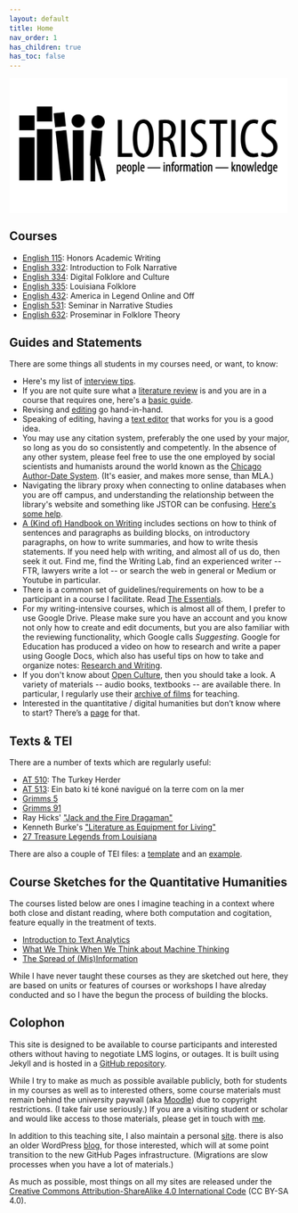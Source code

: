 ```yaml
---
layout: default
title: Home
nav_order: 1
has_children: true
has_toc: false
---
```


<p><img alt="Loristics: People, Information, Knowledge" src="images/loristics-banner.png" width="500" align = "center"/></p>

## Courses

* [English 115](courses/115/index.md): Honors Academic Writing
* [English 332](courses/332/index.md): Introduction to Folk Narrative
* [English 334](courses/334/index.md): Digital Folklore and Culture
* [English 335](courses/335/index.md): Louisiana Folklore
* [English 432](courses/432/index.md): America in Legend Online and Off
* [English 531](courses/531/index.md): Seminar in Narrative Studies
* [English 632](courses/632/index.md): Proseminar in Folklore Theory


## Guides and Statements

There are some things all students in my courses need, or want, to know:

* Here's my list of [interview tips](guides/interview_tips.md).
* If you are not quite sure what a [literature review](guides/lit_review.md) is and you are in a course that requires one, here's a [basic guide](guides/lit_review.md).
* Revising and [editing](guides/editing.md) go hand-in-hand.
* Speaking of editing, having a [text editor](guides/editors.md) that works for you is a good idea.
* You may use any citation system, preferably the one used by your major, so long as you do so consistently and competently. In the absence of any other system, please feel free to use the one employed by social scientists and humanists around the world known as the [Chicago Author-Date System](guides/cad.md). (It's easier, and makes more sense, than MLA.)
* Navigating the library proxy when connecting to online databases when you are off campus, and understanding the relationship between the library's website and something like JSTOR can be confusing. [Here's some help](guides/access.md).
* [A (Kind of) Handbook on Writing](guides/writing.md) includes sections on how to think of sentences and paragraphs as building blocks, on introductory paragraphs, on how to write summaries, and how to write thesis statements. If you need help with writing, and almost all of us do, then seek it out. Find me, find the Writing Lab, find an experienced writer -- FTR, lawyers write a lot -- or search the web in general or Medium or Youtube in particular.
* There is a common set of guidelines/requirements on how to be a participant in a course I facilitate. Read [The Essentials](guides/essentials.md).
* For my writing-intensive courses, which is almost all of them, I prefer to use Google Drive. Please make sure you have an account and you know not only how to create and edit documents, but you are also familiar with the reviewing functionality, which Google calls *Suggesting*. Google for Education has produced a video on how to research and write a paper using Google Docs, which also has useful tips on how to take and organize notes: [Research and Writing](https://applieddigitalskills.withgoogle.com/c/college-and-continuing-education/en/research-and-writing/overview.html).
* If you don't know about [Open Culture][], then you should take a look. A variety of materials -- audio books, textbooks -- are available there. In particular, I regularly use their [archive of films][] for teaching.
* Interested in the quantitative / digital humanities but don’t know where to start? There’s a [page](guides/qh.md) for that.

[Open Culture]: http://www.openculture.com
[archive of films]: http://www.openculture.com/freemoviesonline

## Texts & TEI

There are a number of texts which are regularly useful:

- [AT 510](texts/AT_510.md): The Turkey Herder
- [AT 513](texts/AT_513.md): Ein bato ki té koné navigué on la terre com on la mer
- [Grimms 5](texts/grimms_05.md)
- [Grimms 91](texts/grimms_91.md)
- Ray Hicks' ["Jack and the Fire Dragaman"](texts/hicks_2.md)
- Kenneth Burke's ["Literature as Equipment for Living"](texts/Burke_1941.pdf)
- [27 Treasure Legends from Louisiana](texts/legends.md)

There are also a couple of TEI files: a [template](tei/template.tei) and an [example](tei/laudun-20000712-01.tei).

## Course Sketches for the Quantitative Humanities

The courses listed below are ones I imagine teaching in a context where both close and distant reading, where both computation and cogitation, feature equally in the treatment of texts.

* [Introduction to Text Analytics](courses/qh200/index.md)
* [What We Think When We Think about Machine Thinking](courses/qh300/index.md)
* [The Spread of (Mis)Information](courses/qh400/index.md)

While I have never taught these courses as they are sketched out here, they are based on units or features of courses or workshops I have alreday conducted and so I have the begun the process of building the blocks.

## Colophon

This site is designed to be available to course participants and interested others without having to negotiate LMS logins, or outages. It is built using Jekyll and is hosted in a [GitHub repository][]. 

While I try to make as much as possible available publicly, both for students in my courses as well as to interested others, some course materials must remain behind the university paywall (aka [Moodle][]) due to copyright restrictions. (I take fair use seriously.) If you are a visiting student or scholar and would like access to those materials, please get in touch with [me][].

In addition to this teaching site, I also maintain a personal [site][]. there is also an older WordPress [blog][], for those interested, which will at some point transition to the new GitHub Pages infrastructure. (Migrations are slow processes when you have a lot of materials.) 

As much as possible, most things on all my sites are released under the [Creative Commons Attribution-ShareAlike 4.0 International Code][cc] (CC BY-SA 4.0).

[GitHub repository]: https://github.com/johnlaudun/teaching
[Moodle]: https://moodle.louisiana.edu/
[me]: https://johnlaudun.net/contact.html
[site]: https://johnlaudun.net/
[blog]: https://johnlaudun.org/
[cc]: https://creativecommons.org/licenses/by-sa/4.0/
